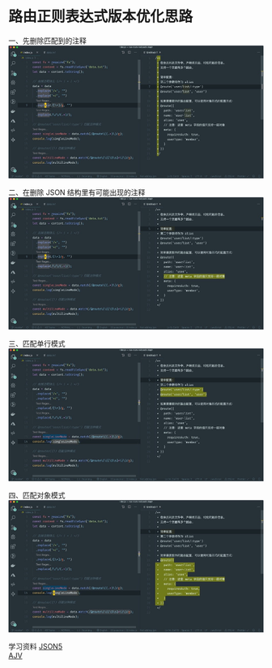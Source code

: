 # 路由正则表达式版本优化思路

一、先删除匹配到的注释
![](./images/1.jpg)

二、在删除 JSON 结构里有可能出现的注释
![](./images/2.jpg)

三、匹配单行模式
![](./images/3.jpg)

四、匹配对象模式
![](./images/4.jpg)

学习资料
[JSON5](https://github.com/json5/json5)  
[AJV](https://github.com/epoberezkin/ajv)